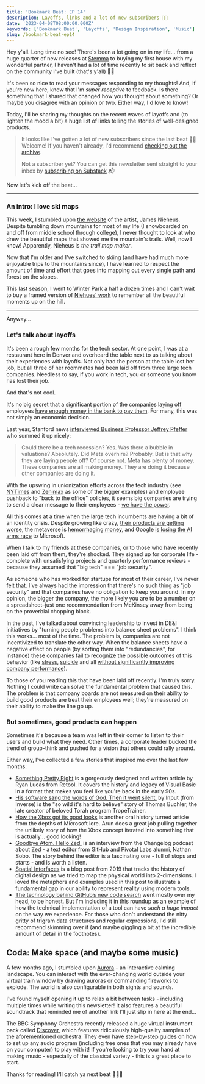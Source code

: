 ```yaml
---
title: 'Bookmark Beat: EP 14'
description: Layoffs, links and a lot of new subscribers 👋🏼
date: '2023-04-08T08:00:00.000Z'
keywords: ['Bookmark Beat', 'Layoffs', 'Design Inspiration', 'Music']
slug: /bookmark-beat-ep14
---
```


Hey y'all. Long time no see! There's been a lot going on in my life... from a huge quarter of new releases at [Stemma](https://www.stemma.ai/) to buying my first house with my wonderful partner, I haven't had a lot of time recently to sit back and reflect on the community I've built (that's y'all) 🙏🏼

It's been so nice to read your messages responding to my thoughts! And, if you're new here, know that I'm *super receptive* to feedback. Is there something that I shared that changed how you thought about something? Or maybe you disagree with an opinion or two. Either way, I'd love to know!

Today, I'll be sharing my thoughts on the recent waves of layoffs and (to lighten the mood a bit) a huge list of links telling the stories of well-designed products.

> It looks like I've gotten a lot of new subscribers since the last beat 👋🏼 Welcome! If you haven't already, I'd recommend [checking out the archive](https://bookmarkbeat.substack.com/archive).
> 
> Not a subscriber yet? You can get this newsletter sent straight to your inbox by [subscribing on Substack](https://bookmarkbeat.substack.com/?showWelcome=true) 📬

Now let's kick off the beat...

---

### An intro: I love ski maps

This week, I stumbled upon [the website](https://jamesniehues.com/) of the artist, James Nieheus. Despite tumbling down mountains for most of my life (I snowboarded on and off from middle school through college), I never thought to look at who drew the beautiful maps that showed me the mountain's trails. Well, now I know! Apparently, Nieheus is _the trail map maker_.

Now that I'm older and I've switched to skiing (and have had much more enjoyable trips to the mountains since), I have learned to respect the amount of time and effort that goes into mapping out every single path and forest on the slopes.

This last season, I went to Winter Park a half a dozen times and I can't wait to buy a framed version of [Niehues\' work](https://jamesniehues.com/products/winter-park-ski-map) to remember all the beautiful moments up on the hill.

---

Anyway...

### Let's talk about layoffs

It's been a rough few months for the tech sector. At one point, I was at a restaurant here in Denver and overheard the table next to us talking about their experiences with layoffs. Not only had the person at the table lost her job, but all three of her roommates had been laid off from three large tech companies. Needless to say, if you work in tech, you or someone you know has lost their job.

And that's not cool.

It's no big secret that a significant portion of the companies laying off employees [have enough money in the bank to pay them](https://www.mcsweeneys.net/articles/macroeconomic-changes-have-made-it-impossible-for-me-to-want-to-pay-you). For many, this was not simply an economic decision.

Last year, Stanford news [interviewed Business Professor Jeffrey Pfeffer](https://news.stanford.edu/2022/12/05/explains-recent-tech-layoffs-worried/) who summed it up nicely: 

> Could there be a tech recession? Yes. Was there a bubble in valuations? Absolutely. Did Meta overhire? Probably. But is that why they are laying people off? Of course not. Meta has plenty of money. These companies are all making money. They are doing it because other companies are doing it.

With the upswing in unionization efforts across the tech industry (see [NYTimes](https://www.nytimes.com/2022/03/03/business/media/new-york-times-tech-union.html) and [Zenimax](https://www.hollywoodreporter.com/business/business-news/zenimax-studios-union-microsoft-owned-1235275384/) as some of the bigger examples) and employee pushback to "back to the office" policies, it seems big companies are trying to send a clear message to their employees - [we have the power](https://medium.com/@folletto/power-and-crisis-536f778b4c24).

All this comes at a time when the large tech incumbents are having a bit of an identity crisis. Despite growing like crazy, [their products are getting worse](https://www.businessinsider.com/tech-companies-ruining-apps-websites-internet-worse-google-facebook-amazon-2023-3), the metaverse is [hemorrhaging money](https://www.washingtonpost.com/technology/2023/04/07/meta-developer-salary-metaverse-investment/), and Google [is losing the AI arms race](https://medium.com/@pravse/the-maze-is-in-the-mouse-980c57cfd61a) to Microsoft.

When I talk to my friends at these companies, or to those who have recently been laid off from them, they're shocked. They signed up for corporate life - complete with unsatisfying projects and quarterly performance reviews - because they assumed that "big tech" === "job security".

As someone who has worked for startups for most of their career, I've never felt that. I've always had the impression that there's no such thing as "job security" and that companies have no obligation to keep you around. In my opinion, the bigger the company, the more likely you are to be a number on a spreadsheet–just one recommendation from McKinsey away from being on the proverbial chopping block.

In the past, I've talked about convincing leadership to invest in DE&I initiatives by "turning people problems into balance sheet problems". I think this works... most of the time. The problem is, companies are not incentivized to translate the other way. When the balance sheets have a negative effect on people (by sorting them into "redundancies", for instance) these companies fail to recognize the possible outcomes of this behavior (like [stress](https://www.gsb.stanford.edu/faculty-research/publications/relationship-between-workplace-stressors-mortality-health-costs-united), [suicide](https://news.stanford.edu/2022/12/05/explains-recent-tech-layoffs-worried/#:~:text=layoffs%20can%20increase%20the%20odds%20of%20suicide%20by%20two%20times%20or%20more) and all [without significantly improving company performance](https://www.careerusa.org/resources/career-files/158-resources/career-files/16-must-read-articles/372-lay-off-the-layoffs.html)).

To those of you reading this that have been laid off recently. I'm truly sorry. Nothing I could write can solve the fundamental problem that caused this. The problem is that company boards are not measured on their ability to build good products are treat their employees well; they're measured on their ability to make the line go up.

### But sometimes, good products can happen

Sometimes it's because a team was left in their corner to listen to their users and build what they need. Other times, a corporate leader bucked the trend of group-think and pushed for a vision that others could rally around.

Either way, I've collected a few stories that inspired me over the last few months:
- [Something Pretty Right](https://retool.com/visual-basic/) is a gorgeously designed and written article by Ryan Lucas from Retool. It covers the history and legacy of Visual Basic in a format that makes you feel like you're back in the early 90s.
- [His software sang the words of God. Then it went silent.](https://www.inverse.com/input/features/tropetrainer-thomas-buchler-torah-software) by Input (from Inverse) is the "so wild it's hard to believe" story of Thomas Buchler, the late creator of beloved Torah program TropeTrainer.
- [How the Xbox got its good looks](https://arun.is/blog/xbox/) is another oral history turned article from the depths of Microsoft lore. Arun does a great job pulling together the unlikely story of how the Xbox concept iterated into something that is actually... good looking!
- [Goodbye Atom. Hello Zed.](https://changelog.com/podcast/531) is an interview from the Changelog podcast about [Zed](https://zed.dev/) - a text editor from GitHub and Pivotal Labs alumni, Nathan Sobo. The story behind the editor is a fascinating one - full of stops and starts - and is worth a listen.
- [Spatial Interfaces](https://darkblueheaven.com/spatialinterfaces/?s=09) is a blog post from 2019 that tracks the history of digital design as we tried to map the physical world into 2-dimensions. I loved the metaphors and examples used in this post to illustrate a fundamental gap in our ability to represent reality using modern tools.
- [The technology behind GitHub’s new code search](https://github.blog/2023-02-06-the-technology-behind-githubs-new-code-search/) went mostly over my head, to be honest. But I'm including it in this roundup as an example of how the technical implementation of a tool can have *such a huge impact* on the way we experience. For those who don't understand the nitty gritty of trigram data structures and regular expressions, I'd still recommend skimming over it (and maybe giggling a bit at the incredible amount of detail in the footnotes).

## Coda: Make space (and maybe some music)

A few months ago, I stumbled upon [Aurora](https://www.drawaurora.com/) - an interactive calming landscape. You can interact with the ever-changing world outside your virtual train window by drawing auroras or commanding fireworks to explode. The world is also configurable in both sights and sounds.

I've found myself opening it up to relax a bit between tasks - including multiple times while writing this newsletter! It also features a beautiful soundtrack that reminded me of another link I'll just slip in here at the end...

The BBC Symphony Orchestra recently released a huge virtual instrument pack called [Discover](https://www.spitfireaudio.com/bbc-symphony-orchestra-discover), which features ridiculously high-quality samples of the aforementioned orchestra. They even have [step-by-step guides](https://web.archive.org/web/20220816142935/https://www.spitfireaudio.com/bbcso-discover-resources/) on how to set up any audio program (including free ones that you may already have on your computer) to play with it! If you're looking to try your hand at making music - especially of the classical variety - this is a great place to start.

Thanks for reading! I'll catch ya next beat 🥁😎🥁